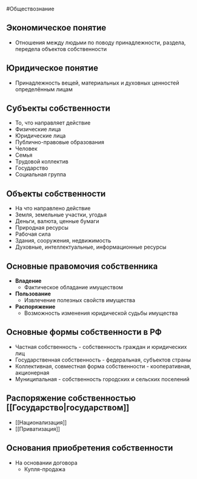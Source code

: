 #Обществознание
## Экономическое понятие 
- Отношения между людьми по поводу принадлежности, раздела, передела объектов собственности 
## Юридическое понятие 
- Принадлежность вещей, материальных и духовных ценностей определённым лицам
## Субъекты собственности 
- То, что направляет действие 
- Физические лица
- Юридические лица
- Публично-правовые образования
- Человек
- Семья
- Трудовой коллектив 
- Государство 
- Социальная группа 
## Объекты собственности 
- На что направлено действие 
- Земля, земельные участки, угодья 
- Деньги, валюта, ценные бумаги 
- Природная ресурсы
- Рабочая сила 
- Здания, сооружения, недвижимость 
- Духовные, интеллектуальные, информационные ресурсы 
## Основные правомочия собственника 
- **Владение**
    - Фактическое обладание имуществом 
- **Пользование** 
    - Извлечение полезных свойств имущества 
- **Распоряжение**
    - Возможность изменения юридической судьбы имущества 
## Основные формы собственности в РФ
- Частная собственность - собственность граждан и юридических лиц 
- Государственная собственность - федеральная, субъектов страны
- Коллективная, совместная форма собственности  - кооперативная, акционерная 
- Муниципальная - собственность городских и сельских поселений 
## Распоряжение собственностью [[Государство|государством]]
- [[Национализация]]
- [[Приватизация]]
## Основания приобретения собственности
- На основании договора 
	- Купля-продажа